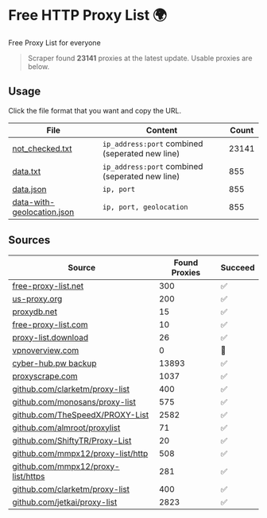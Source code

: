 
# Free HTTP Proxy List 🌍

Free Proxy List for everyone

> Scraper found **23141** proxies at the latest update. Usable proxies are below.

## Usage

Click the file format that you want and copy the URL.


|File|Content|Count|
|----|-------|-----|
|[not_checked.txt](https://raw.githubusercontent.com/yemixzy/proxy-list/main/proxy-list/not_checked.txt)|`ip_address:port` combined (seperated new line)|23141|
|[data.txt](https://raw.githubusercontent.com/yemixzy/proxy-list/main/proxy-list/data.txt)|`ip_address:port` combined (seperated new line)|855|
|[data.json](https://raw.githubusercontent.com/yemixzy/proxy-list/main/proxy-list/data.json)|`ip, port`|855|
|[data-with-geolocation.json](https://raw.githubusercontent.com/yemixzy/proxy-list/main/proxy-list/data-with-geolocation.json)|`ip, port, geolocation`|855|

## Sources

|Source|Found Proxies|Succeed|
|------|-------------|-------|
|[free-proxy-list.net](https://free-proxy-list.net)|300|✅|
|[us-proxy.org](https://www.us-proxy.org)|200|✅|
|[proxydb.net](http://proxydb.net)|15|✅|
|[free-proxy-list.com](https://free-proxy-list.com/?page=&port=&type%5B%5D=http&type%5B%5D=https&up_time=0&search=Search)|10|✅|
|[proxy-list.download](https://www.proxy-list.download/HTTP)|26|✅|
|[vpnoverview.com](https://vpnoverview.com/privacy/anonymous-browsing/free-proxy-servers)|0|🚫|
|[cyber-hub.pw backup](http://yemix.xyz/proxy/proxy.txt)|13893|✅|
|[proxyscrape.com](https://api.proxyscrape.com/v2/?request=displayproxies&protocol=http&timeout=10000&country=all&ssl=all&anonymity=all)|1037|✅|
|[github.com/clarketm/proxy-list](https://raw.githubusercontent.com/clarketm/proxy-list/master/proxy-list-raw.txt)|400|✅|
|[github.com/monosans/proxy-list](https://raw.githubusercontent.com/monosans/proxy-list/main/proxies/http.txt)|575|✅|
|[github.com/TheSpeedX/PROXY-List](https://raw.githubusercontent.com/TheSpeedX/PROXY-List/master/http.txt)|2582|✅|
|[github.com/almroot/proxylist](https://raw.githubusercontent.com/almroot/proxylist/master/list.txt)|71|✅|
|[github.com/ShiftyTR/Proxy-List](https://raw.githubusercontent.com/ShiftyTR/Proxy-List/master/http.txt)|20|✅|
|[github.com/mmpx12/proxy-list/http](https://raw.githubusercontent.com/mmpx12/proxy-list/master/http.txt)|508|✅|
|[github.com/mmpx12/proxy-list/https](https://raw.githubusercontent.com/mmpx12/proxy-list/master/https.txt)|281|✅|
|[github.com/clarketm/proxy-list](https://raw.githubusercontent.com/clarketm/proxy-list/master/proxy-list-raw.txt)|400|✅|
|[github.com/jetkai/proxy-list](https://raw.githubusercontent.com/jetkai/proxy-list/main/online-proxies/txt/proxies.txt)|2823|✅|


